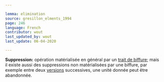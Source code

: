 ```yaml
---

lemma: elimination
source: gresillon_elments_1994
page: 246
language: French
contributor: wout
last_updated_by: wout
last_update: 06-04-2020

---
```


**Suppression:** opération matérialisée en général par un [trait de biffure](cancellationMark.html); mais il existe aussi des suppressions non matérialisées par une biffure, par exemple entre deux [versions](version.html) successives, une unité donnée peut être abandonnée.
